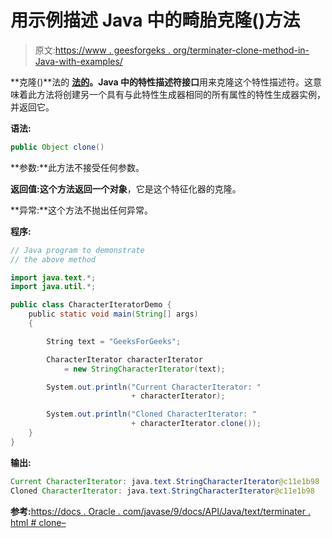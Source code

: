 # 用示例描述 Java 中的畸胎克隆()方法

> 原文:[https://www . geesforgeks . org/terminater-clone-method-in-Java-with-examples/](https://www.geeksforgeeks.org/characteriterator-clone-method-in-java-with-examples/)

**克隆()**法的 **[法的](https://www.geeksforgeeks.org/tag/java-text-package/)。Java 中的特性描述符接口**用来克隆这个特性描述符。这意味着此方法将创建另一个具有与此特性生成器相同的所有属性的特性生成器实例，并返回它。

**语法:**

```java
public Object clone()

```

**参数:**此方法不接受任何参数。

**返回值:**这个方法返回一个**对象**，它是这个特征化器的克隆。

**异常:**这个方法不抛出任何异常。

**程序:**

```java
// Java program to demonstrate
// the above method

import java.text.*;
import java.util.*;

public class CharacterIteratorDemo {
    public static void main(String[] args)
    {

        String text = "GeeksForGeeks";

        CharacterIterator characterIterator
            = new StringCharacterIterator(text);

        System.out.println("Current CharacterIterator: "
                           + characterIterator);

        System.out.println("Cloned CharacterIterator: "
                           + characterIterator.clone());
    }
}
```

**输出:**

```java
Current CharacterIterator: java.text.StringCharacterIterator@c11e1b98
Cloned CharacterIterator: java.text.StringCharacterIterator@c11e1b98

```

**参考:**[https://docs . Oracle . com/javase/9/docs/API/Java/text/terminater . html # clone–](https://docs.oracle.com/javase/9/docs/api/java/text/CharacterIterator.html#clone--)